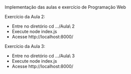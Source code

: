 Implementação das aulas e exercício de Programação Web

Exercício da Aula 2:

-  Entre no diretório cd .../Aula\ 2
-  Execute node index.js
-  Acesse http://localhost:8000/


Exercício da Aula 3:
-  Entre no diretório cd .../Aula\ 3
-  Execute node index.js
-  Acesse http://localhost:8000/
